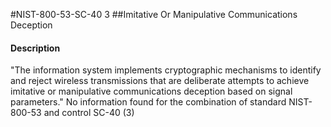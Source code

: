 #NIST-800-53-SC-40 3
##Imitative Or Manipulative Communications Deception
#### Description
"The information system implements cryptographic mechanisms to identify and reject wireless transmissions that are deliberate attempts to achieve imitative or manipulative communications deception based on signal parameters."
No information found for the combination of standard NIST-800-53 and control SC-40 (3)
